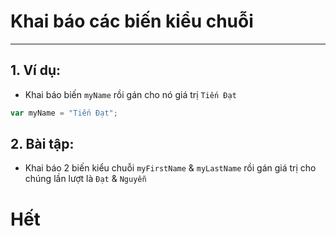 # Khai báo các biến kiểu chuỗi

---

## 1. Ví dụ:

- Khai báo biến `myName` rồi gán cho nó giá trị `Tiến Đạt`

```js
var myName = "Tiến Đạt";
```

## 2. Bài tập:

- Khai báo 2 biến kiểu chuỗi `myFirstName` & `myLastName` rồi gán giá trị cho chúng lần lượt là `Đạt` & `Nguyễn`

# Hết
